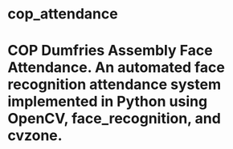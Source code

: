 # cop_attendance
# COP Dumfries Assembly Face Attendance.  An automated face recognition attendance system implemented in Python using OpenCV, face_recognition, and cvzone. 
